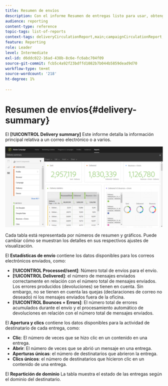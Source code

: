 ```yaml
---
title: Resumen de envíos
description: Con el informe Resumen de entregas listo para usar, obtenga información acerca de las estadísticas de entregas, como el número de envíos, devoluciones y aperturas.
audience: reporting
content-type: reference
topic-tags: list-of-reports
context-tags: deliveryCirculationReport,main;campaignCirculationReport,main;programCirculationReport,main
feature: Reporting
role: Leader
level: Intermediate
exl-id: d6ddc022-16ad-438b-8c6e-fc6abc704f09
source-git-commit: fcb5c4a92f23bdffd1082b7b044b5859dead9d70
workflow-type: tm+mt
source-wordcount: '218'
ht-degree: 1%

---
```


# Resumen de envíos{#delivery-summary}

El **[!UICONTROL Delivery summary]** Este informe detalla la información principal relativa a un correo electrónico o a varios.

![](assets/campaign_reports_1.png)

Cada tabla está representada por números de resumen y gráficos. Puede cambiar cómo se muestran los detalles en sus respectivos ajustes de visualización.

El **Estadísticas de envío** contiene los datos disponibles para los correos electrónicos enviados, como:

* **[!UICONTROL Processed/sent]**: Número total de envíos para el envío.
* **[!UICONTROL Delivered]**: el número de mensajes enviados correctamente en relación con el número total de mensajes enviados. Los errores producidos (devoluciones) se tienen en cuenta. Sin embargo, no se tienen en cuenta las quejas (declaraciones de correo no deseado) ni los mensajes enviados fuera de la oficina.
* **[!UICONTROL Bounces + Errors]**: El número total de errores acumulados durante el envío y el procesamiento automático de devoluciones en relación con el número total de mensajes enviados.

El **Apertura y clics** contiene los datos disponibles para la actividad de destinatario de cada entrega, como:

* **Clic**: El número de veces que se hizo clic en un contenido en una entrega.
* **Abrir**: El número de veces que se abrió un mensaje en una entrega.
* **Aperturas únicas**: el número de destinatarios que abrieron la entrega.
* **Clics únicos**: el número de destinatarios que hicieron clic en un contenido de una entrega.

El **Repartición de dominio** La tabla muestra el estado de las entregas según el dominio del destinatario.
